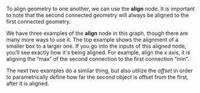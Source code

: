To align geometry to one another, we can use the **align** node. It is important to note that the second connected geometry will always be aligned to the first connected geometry.

We have three examples of the **align** node in this graph, though there are many more ways to use it. The top example shows the alignment of a smaller box to a larger one. If you go into the inputs of this aligned node, you’ll see exactly how it's being aligned. For example, align the x axis, it is aligning the “max” of the second connection to the first connection “min”.

The next two examples do a similar thing, but also utilize the *offset* in order to parametrically define how far the second object is offset from the first, after it is aligned. 